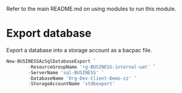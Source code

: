 
Refer to the main README.md on using modules to run this module.

# Export database
Export a database into a storage account as a bacpac file.

```powershell
New-BUSINESSAzSqlDatabaseExport `
        -ResourceGroupName 'rg-BUSINESS-internal-uat' `
        -ServerName 'sql-BUSINESS' `
        -DatabaseName 'Org-Dev-Client-Demo-zz' `
        -StorageAccountName 'stdbexport'
```

